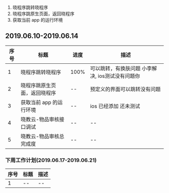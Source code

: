 1. 晓程序跳转晓程序
2. 晓程序跳原生页面，返回晓程序
3. 获取当前 app 的运行环境

## 2019.06.10-2019.06.14

序号 | 标题 | 进度 | 描述
--- | ---  | --- | --- 
1   | 晓程序跳转晓程序 | 100%| 可以跳转，有换肤问题 小李解决, ios测试没有问题你
2   | 晓程序跳原生页面，返回晓程序 | -- | 预定义的界面可以跳转没有问题
3   | 获取当前 app 的运行环境 | -- | ios 已经添加 还未测试
4   | 晓教云-物品审核接口调试 | -- | --
5   | 晓教云-物品审核总完成度 | -- | --

### 下周工作计划(2019.06.17-2019.06.21)
序号 | 标题 | 描述
--- | ---  | --- 
1   |  -- | --
